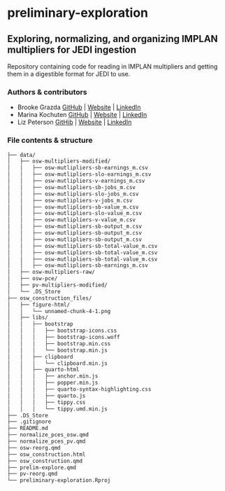 # preliminary-exploration

## Exploring, normalizing, and organizing IMPLAN multipliers for JEDI ingestion

Repository containing code for reading in IMPLAN multipliers and getting them in a digestible format for JEDI to use. 

### Authors & contributors

- Brooke Grazda  [GitHub](https://github.com/bgrazda) | [Website](https://bgrazda.github.io/) | [LinkedIn](https://www.linkedin.com/in/brooke-grazda-a02248217/) 
- Marina Kochuten  [GitHub](https://github.com/marinakochuten) | [Website](https://marinakochuten.github.io/) | [LinkedIn](https://www.linkedin.com/in/marina-kochuten-4786b6324/) 
- Liz Peterson  [GitHib](https://github.com/egp4aq) | [Website](https://egp4aq.github.io/) | [LinkedIn](https://www.linkedin.com/in/elizabeth-peterson-85046b204/)

### File contents & structure
```bash
├── data/
│   ├── osw-multipliers-modified/
│   │   ├── osw-mutlipliers-sb-earnings_m.csv
│   │   ├── osw-mutlipliers-slo-earnings_m.csv
│   │   ├── osw-mutlipliers-v-earnings_m.csv
│   │   ├── osw-mutlipliers-sb-jobs_m.csv
│   │   ├── osw-mutlipliers-slo-jobs_m.csv
│   │   ├── osw-mutlipliers-v-jobs_m.csv
│   │   ├── osw-mutlipliers-sb-value_m.csv
│   │   ├── osw-mutlipliers-slo-value_m.csv
│   │   ├── osw-mutlipliers-v-value_m.csv
│   │   ├── osw-mutlipliers-sb-output_m.csv
│   │   ├── osw-mutlipliers-sb-output_m.csv
│   │   ├── osw-mutlipliers-sb-output_m.csv
│   │   ├── osw-mutlipliers-sb-total-value_m.csv
│   │   ├── osw-mutlipliers-sb-total-value_m.csv
│   │   ├── osw-mutlipliers-sb-total-value_m.csv
│   │   ├── osw-mutlipliers-sb-earnings_m.csv
│   ├── osw-multipliers-raw/
│   ├── osw-pce/
│   ├── pv-multipliers-modified/
│   └── .DS_Store
├── osw_construction_files/
│   ├── figure-html/
│   │   └── unnamed-chunk-4-1.png
│   ├── libs/
│   │   ├── bootstrap
│   │   │   ├── bootstrap-icons.css
│   │   │   ├── bootstrap-icons.woff
│   │   │   ├── bootstrap.min.css
│   │   │   └── bootstrap.min.js
│   │   ├── clipboard
│   │   │   └── clipboard.min.js
│   │   ├── quarto-html
│   │   │   ├── anchor.min.js
│   │   │   ├── popper.min.js
│   │   │   ├── quarto-syntax-highlighting.css
│   │   │   ├── quarto.js
│   │   │   ├── tippy.css
│   │   │   └── tippy.umd.min.js
├── .DS_Store
├── .gitignore
├── README.md
├── normalize_pces_osw.qmd
├── normalize_pces_pv.qmd
├── osw-reorg.qmd
├── osw_construction.html
├── osw_construction.qmd
├── prelim-explore.qmd
├── pv-reorg.qmd
└── preliminary-exploration.Rproj
```
